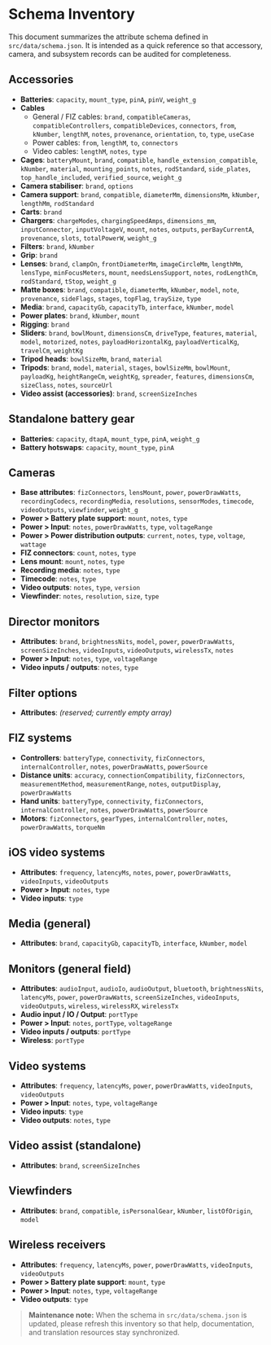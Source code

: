 # Schema Inventory

This document summarizes the attribute schema defined in `src/data/schema.json`. It is intended as a quick reference so that accessory, camera, and subsystem records can be audited for completeness.

## Accessories
- **Batteries**: `capacity`, `mount_type`, `pinA`, `pinV`, `weight_g`
- **Cables**
  - General / FIZ cables: `brand`, `compatibleCameras`, `compatibleControllers`, `compatibleDevices`, `connectors`, `from`, `kNumber`, `lengthM`, `notes`, `provenance`, `orientation`, `to`, `type`, `useCase`
  - Power cables: `from`, `lengthM`, `to`, `connectors`
  - Video cables: `lengthM`, `notes`, `type`
- **Cages**: `batteryMount`, `brand`, `compatible`, `handle_extension_compatible`, `kNumber`, `material`, `mounting_points`, `notes`, `rodStandard`, `side_plates`, `top_handle_included`, `verified_source`, `weight_g`
- **Camera stabiliser**: `brand`, `options`
- **Camera support**: `brand`, `compatible`, `diameterMm`, `dimensionsMm`, `kNumber`, `lengthMm`, `rodStandard`
- **Carts**: `brand`
- **Chargers**: `chargeModes`, `chargingSpeedAmps`, `dimensions_mm`, `inputConnector`, `inputVoltageV`, `mount`, `notes`, `outputs`, `perBayCurrentA`, `provenance`, `slots`, `totalPowerW`, `weight_g`
- **Filters**: `brand`, `kNumber`
- **Grip**: `brand`
- **Lenses**: `brand`, `clampOn`, `frontDiameterMm`, `imageCircleMm`, `lengthMm`, `lensType`, `minFocusMeters`, `mount`, `needsLensSupport`, `notes`, `rodLengthCm`, `rodStandard`, `tStop`, `weight_g`
- **Matte boxes**: `brand`, `compatible`, `diameterMm`, `kNumber`, `model`, `note`, `provenance`, `sideFlags`, `stages`, `topFlag`, `traySize`, `type`
- **Media**: `brand`, `capacityGb`, `capacityTb`, `interface`, `kNumber`, `model`
- **Power plates**: `brand`, `kNumber`, `mount`
- **Rigging**: `brand`
- **Sliders**: `brand`, `bowlMount`, `dimensionsCm`, `driveType`, `features`, `material`, `model`, `motorized`, `notes`, `payloadHorizontalKg`, `payloadVerticalKg`, `travelCm`, `weightKg`
- **Tripod heads**: `bowlSizeMm`, `brand`, `material`
- **Tripods**: `brand`, `model`, `material`, `stages`, `bowlSizeMm`, `bowlMount`, `payloadKg`, `heightRangeCm`, `weightKg`, `spreader`, `features`, `dimensionsCm`, `sizeClass`, `notes`, `sourceUrl`
- **Video assist (accessories)**: `brand`, `screenSizeInches`

## Standalone battery gear
- **Batteries**: `capacity`, `dtapA`, `mount_type`, `pinA`, `weight_g`
- **Battery hotswaps**: `capacity`, `mount_type`, `pinA`

## Cameras
- **Base attributes**: `fizConnectors`, `lensMount`, `power`, `powerDrawWatts`, `recordingCodecs`, `recordingMedia`, `resolutions`, `sensorModes`, `timecode`, `videoOutputs`, `viewfinder`, `weight_g`
- **Power > Battery plate support**: `mount`, `notes`, `type`
- **Power > Input**: `notes`, `powerDrawWatts`, `type`, `voltageRange`
- **Power > Power distribution outputs**: `current`, `notes`, `type`, `voltage`, `wattage`
- **FIZ connectors**: `count`, `notes`, `type`
- **Lens mount**: `mount`, `notes`, `type`
- **Recording media**: `notes`, `type`
- **Timecode**: `notes`, `type`
- **Video outputs**: `notes`, `type`, `version`
- **Viewfinder**: `notes`, `resolution`, `size`, `type`

## Director monitors
- **Attributes**: `brand`, `brightnessNits`, `model`, `power`, `powerDrawWatts`, `screenSizeInches`, `videoInputs`, `videoOutputs`, `wirelessTx`, `notes`
- **Power > Input**: `notes`, `type`, `voltageRange`
- **Video inputs / outputs**: `notes`, `type`

## Filter options
- **Attributes**: *(reserved; currently empty array)*

## FIZ systems
- **Controllers**: `batteryType`, `connectivity`, `fizConnectors`, `internalController`, `notes`, `powerDrawWatts`, `powerSource`
- **Distance units**: `accuracy`, `connectionCompatibility`, `fizConnectors`, `measurementMethod`, `measurementRange`, `notes`, `outputDisplay`, `powerDrawWatts`
- **Hand units**: `batteryType`, `connectivity`, `fizConnectors`, `internalController`, `notes`, `powerDrawWatts`, `powerSource`
- **Motors**: `fizConnectors`, `gearTypes`, `internalController`, `notes`, `powerDrawWatts`, `torqueNm`

## iOS video systems
- **Attributes**: `frequency`, `latencyMs`, `notes`, `power`, `powerDrawWatts`, `videoInputs`, `videoOutputs`
- **Power > Input**: `notes`, `type`
- **Video inputs**: `type`

## Media (general)
- **Attributes**: `brand`, `capacityGb`, `capacityTb`, `interface`, `kNumber`, `model`

## Monitors (general field)
- **Attributes**: `audioInput`, `audioIo`, `audioOutput`, `bluetooth`, `brightnessNits`, `latencyMs`, `power`, `powerDrawWatts`, `screenSizeInches`, `videoInputs`, `videoOutputs`, `wireless`, `wirelessRX`, `wirelessTx`
- **Audio input / IO / Output**: `portType`
- **Power > Input**: `notes`, `portType`, `voltageRange`
- **Video inputs / outputs**: `portType`
- **Wireless**: `portType`

## Video systems
- **Attributes**: `frequency`, `latencyMs`, `power`, `powerDrawWatts`, `videoInputs`, `videoOutputs`
- **Power > Input**: `notes`, `type`, `voltageRange`
- **Video inputs**: `type`
- **Video outputs**: `notes`, `type`

## Video assist (standalone)
- **Attributes**: `brand`, `screenSizeInches`

## Viewfinders
- **Attributes**: `brand`, `compatible`, `isPersonalGear`, `kNumber`, `listOfOrigin`, `model`

## Wireless receivers
- **Attributes**: `frequency`, `latencyMs`, `power`, `powerDrawWatts`, `videoInputs`, `videoOutputs`
- **Power > Battery plate support**: `mount`, `type`
- **Power > Input**: `notes`, `type`, `voltageRange`
- **Video outputs**: `type`

> **Maintenance note:** When the schema in `src/data/schema.json` is updated, please refresh this inventory so that help, documentation, and translation resources stay synchronized.
